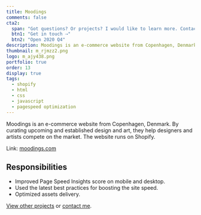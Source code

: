 ```yaml
---
title: Moodings
comments: false
cta2:
  span: "Got questions? Or projects? I would like to learn more. Contact me today!"
  btn1: "Get in touch ⇢"
  btn2: "Open 2020 Q4"
description: Moodings is an e-commerce website from Copenhagen, Denmark. By curating upcoming and established design and art, they help designers and artists compete on the market. The website runs on Shopify.
thumbnail: m_rjmzz2.png
logo: m_ajy438.png
portfolio: true
order: 13
display: true
tags:
  - shopify
  - html
  - css
  - javascript
  - pagespeed optimization
---
```


Moodings is an e-commerce website from Copenhagen, Denmark. By curating upcoming and established design and art, they help designers and artists compete on the market. The website runs on Shopify.

Link: [moodings.com](//moodings.com/)

## Responsibilities

- Improved Page Speed Insights score on mobile and desktop.
- Used the latest best practices for boosting the site speed.
- Optimized assets delivery.

[View other projects](/portfolio/) or [contact me](/contact/).
